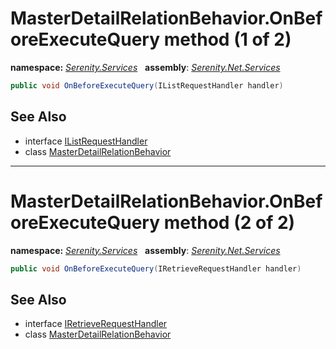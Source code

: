 # MasterDetailRelationBehavior.OnBeforeExecuteQuery method (1 of 2)
**namespace:** *[Serenity.Services](../../README.md#serenity.services-namespace)*   **assembly**: *[Serenity.Net.Services](../../README.md)*

```csharp
public void OnBeforeExecuteQuery(IListRequestHandler handler)
```

## See Also

* interface [IListRequestHandler](../IListRequestHandler.md)
* class [MasterDetailRelationBehavior](../MasterDetailRelationBehavior.md)

---

# MasterDetailRelationBehavior.OnBeforeExecuteQuery method (2 of 2)
**namespace:** *[Serenity.Services](../../README.md#serenity.services-namespace)*   **assembly**: *[Serenity.Net.Services](../../README.md)*

```csharp
public void OnBeforeExecuteQuery(IRetrieveRequestHandler handler)
```

## See Also

* interface [IRetrieveRequestHandler](../IRetrieveRequestHandler.md)
* class [MasterDetailRelationBehavior](../MasterDetailRelationBehavior.md)